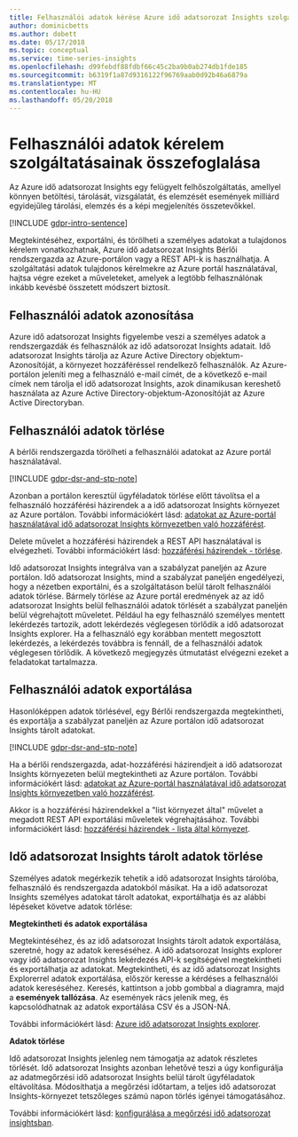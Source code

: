 ```yaml
---
title: Felhasználói adatok kérése Azure idő adatsorozat Insights szolgáltatásai
author: dominicbetts
ms.author: dobett
ms.date: 05/17/2018
ms.topic: conceptual
ms.service: time-series-insights
ms.openlocfilehash: d99febdf88fdbf66c45c2ba9b0ab274db1fde185
ms.sourcegitcommit: b6319f1a87d9316122f96769aab0d92b46a6879a
ms.translationtype: MT
ms.contentlocale: hu-HU
ms.lasthandoff: 05/20/2018
---
```

# <a name="summary-of-customer-data-request-features"></a>Felhasználói adatok kérelem szolgáltatásainak összefoglalása

Az Azure idő adatsorozat Insights egy felügyelt felhőszolgáltatás, amellyel könnyen betöltési, tárolását, vizsgálatát, és elemzését események milliárd egyidejűleg tárolási, elemzés és a képi megjelenítés összetevőkkel.

[!INCLUDE [gdpr-intro-sentence](../../includes/gdpr-intro-sentence.md)]

Megtekintéséhez, exportálni, és törölheti a személyes adatokat a tulajdonos kérelem vonatkozhatnak, Azure idő adatsorozat Insights Bérlői rendszergazda az Azure-portálon vagy a REST API-k is használhatja. A szolgáltatási adatok tulajdonos kérelmekre az Azure portál használatával, hajtsa végre ezeket a műveleteket, amelyek a legtöbb felhasználónak inkább kevésbé összetett módszert biztosít.

## <a name="identifying-customer-data"></a>Felhasználói adatok azonosítása

Azure idő adatsorozat Insights figyelembe veszi a személyes adatok a rendszergazdák és felhasználók az idő adatsorozat Insights adatait. Idő adatsorozat Insights tárolja az Azure Active Directory objektum-Azonosítóját, a környezet hozzáféréssel rendelkező felhasználók. Az Azure-portálon jeleníti meg a felhasználó e-mail címét, de a következő e-mail címek nem tárolja el idő adatsorozat Insights, azok dinamikusan kereshető használata az Azure Active Directory-objektum-Azonosítóját az Azure Active Directoryban.

## <a name="deleting-customer-data"></a>Felhasználói adatok törlése

A bérlői rendszergazda törölheti a felhasználói adatokat az Azure portál használatával.

[!INCLUDE [gdpr-dsr-and-stp-note](../../includes/gdpr-dsr-and-stp-note.md)]

Azonban a portálon keresztül ügyféladatok törlése előtt távolítsa el a felhasználó hozzáférési házirendek a a idő adatsorozat Insights környezet az Azure portálon. További információkért lásd: [adatokat az Azure-portál használatával idő adatsorozat Insights környezetben való hozzáférést](time-series-insights-data-access.md).

Delete művelet a hozzáférési házirendek a REST API használatával is elvégezheti. További információkért lásd: [hozzáférési házirendek - törlése](https://docs.microsoft.com/rest/api/time-series-insights-management/accesspolicies/delete).

Idő adatsorozat Insights integrálva van a szabályzat paneljén az Azure portálon. Idő adatsorozat Insights, mind a szabályzat paneljén engedélyezi, hogy a nézetben exportálni, és a szolgáltatáson belül tárolt felhasználói adatok törlése. Bármely törlése az Azure portál eredmények az az idő adatsorozat Insights belül felhasználói adatok törlését a szabályzat paneljén belül végrehajtott műveletet. Például ha egy felhasználó személyes mentett lekérdezés tartozik, adott lekérdezés véglegesen törlődik a idő adatsorozat Insights explorer. Ha a felhasználó egy korábban mentett megosztott lekérdezés, a lekérdezés továbbra is fennáll, de a felhasználói adatok véglegesen törlődik. A következő megjegyzés útmutatást elvégezni ezeket a feladatokat tartalmazza.

## <a name="exporting-customer-data"></a>Felhasználói adatok exportálása

Hasonlóképpen adatok törlésével, egy Bérlői rendszergazda megtekintheti, és exportálja a szabályzat paneljén az Azure portálon idő adatsorozat Insights tárolt adatokat.

[!INCLUDE [gdpr-dsr-and-stp-note](../../includes/gdpr-dsr-and-stp-note.md)]

Ha a bérlői rendszergazda, adat-hozzáférési házirendjeit a idő adatsorozat Insights környezeten belül megtekintheti az Azure portálon. További információkért lásd: [adatokat az Azure-portál használatával idő adatsorozat Insights környezetben való hozzáférést](time-series-insights-data-access.md).

Akkor is a hozzáférési házirendekkel a "list környezet által" művelet a megadott REST API exportálási műveletek végrehajtásához. További információkért lásd: [hozzáférési házirendek - lista által környezet](https://docs.microsoft.com/rest/api/time-series-insights-management/accesspolicies/listbyenvironment).

## <a name="to-delete-data-stored-within-time-series-insights"></a>Idő adatsorozat Insights tárolt adatok törlése

Személyes adatok megérkezik tehetik a idő adatsorozat Insights tárolóba, felhasználó és rendszergazda adatokból másikat. Ha a idő adatsorozat Insights személyes adatokat tárolt adatokat, exportálhatja és az alábbi lépéseket követve adatok törlése:

**Megtekintheti és adatok exportálása**

Megtekintéséhez, és az idő adatsorozat Insights tárolt adatok exportálása, szeretné, hogy az adatok kereséséhez. A idő adatsorozat Insights explorer vagy idő adatsorozat Insights lekérdezés API-k segítségével megtekintheti és exportálhatja az adatokat. Megtekintheti, és az idő adatsorozat Insights Explorerrel adatok exportálása, először keresse a kérdéses a felhasználói adatok kereséséhez. Keresés, kattintson a jobb gombbal a diagramra, majd a **események tallózása**. Az események rács jelenik meg, és kapcsolódhatnak az adatok exportálása CSV és a JSON-NÁ.

További információkért lásd: [Azure idő adatsorozat Insights explorer](time-series-insights-explorer.md).

**Adatok törlése**

Idő adatsorozat Insights jelenleg nem támogatja az adatok részletes törlését. Idő adatsorozat Insights azonban lehetővé teszi a úgy konfigurálja az adatmegőrzési idő adatsorozat Insights belül tárolt ügyféladatok eltávolítása. Módosíthatja a megőrzési időtartam, a teljes idő adatsorozat Insights-környezet tetszőleges számú napon törlés igényei támogatásához.

További információkért lásd: [konfigurálása a megőrzési idő adatsorozat insightsban](time-series-insights-how-to-configure-retention.md).